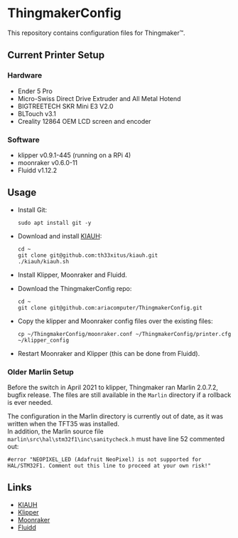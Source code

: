 # ThingmakerConfig
This repository contains configuration files for Thingmaker™.

## Current Printer Setup
### Hardware
* Ender 5 Pro
* Micro-Swiss Direct Drive Extruder and All Metal Hotend
* BIGTREETECH SKR Mini E3 V2.0
* BLTouch v3.1
* Creality 12864 OEM LCD screen and encoder

### Software
* klipper v0.9.1-445 (running on a RPi 4)
* moonraker v0.6.0-11
* Fluidd v1.12.2

## Usage
* Install Git: 

    ```shell
    sudo apt install git -y
    ```

* Download and install [KIAUH](https://github.com/th33xitus/kiauh): 

    ```shell
    cd ~
    git clone git@github.com:th33xitus/kiauh.git
    ./kiauh/kiauh.sh
    ```

* Install Klipper, Moonraker and Fluidd.
* Download the ThingmakerConfig repo:

    ```shell
    cd ~
    git clone git@github.com:ariacomputer/ThingmakerConfig.git
    ```

* Copy the klipper and Moonraker config files over the existing files:

    ```shell
    cp ~/ThingmakerConfig/moonraker.conf ~/ThingmakerConfig/printer.cfg ~/klipper_config
    ```
* Restart Moonraker and Klipper (this can be done from Fluidd).

### Older Marlin Setup
Before the switch in April 2021 to klipper, Thingmaker ran Marlin 2.0.7.2, bugfix release.  The files are still available in the `Marlin` directory if a rollback is ever needed.  

The configuration in the Marlin directory is currently out of date, as it was written when the TFT35 was installed.  
In addition, the Marlin source file `marlin\src\hal\stm32f1\inc\sanitycheck.h` must have line 52 commented out:

```cplusplus
#error "NEOPIXEL_LED (Adafruit NeoPixel) is not supported for HAL/STM32F1. Comment out this line to proceed at your own risk!"
```

## Links
* [KIAUH](https://github.com/th33xitus/kiauh)
* [Klipper](https://github.com/KevinOConnor/klipper)
* [Moonraker](https://github.com/Arksine/moonraker)
* [Fluidd](https://github.com/cadriel/fluidd)